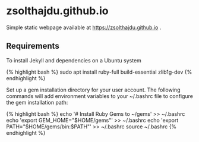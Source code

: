 # zsolthajdu.github.io
Simple static webpage available at https://zsolthajdu.github.io .

## Requirements
To install Jekyll and dependencies on a Ubuntu system

{% highlight bash %}
sudo apt install ruby-full build-essential zlib1g-dev
{% endhighlight %}

Set up a gem installation directory for your user account. The following commands will add environment variables to your ~/.bashrc file to configure the gem installation path:

{% highlight bash %}
echo '# Install Ruby Gems to ~/gems' >> ~/.bashrc
echo 'export GEM_HOME="$HOME/gems"' >> ~/.bashrc
echo 'export PATH="$HOME/gems/bin:$PATH"' >> ~/.bashrc
source ~/.bashrc
{% endhighlight %}

